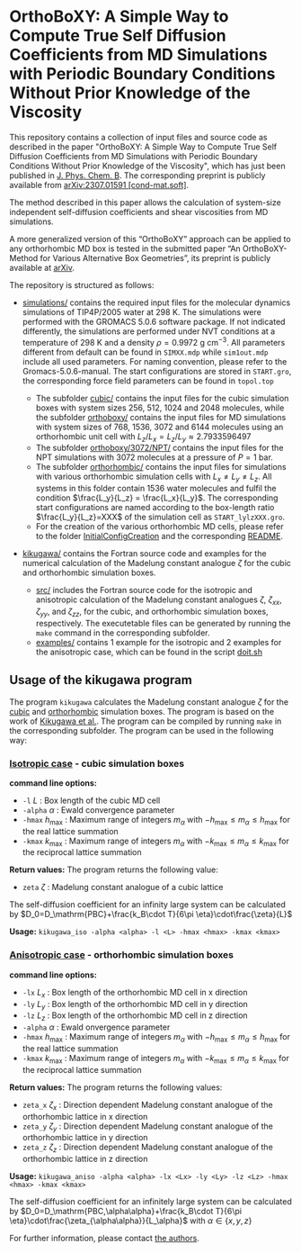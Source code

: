
# OrthoBoXY: A Simple Way to Compute True Self Diffusion Coefficients from MD Simulations with Periodic Boundary Conditions Without Prior Knowledge of the Viscosity

This repository contains a collection of input files and source code as described in the paper "OrthoBoXY: A Simple Way to Compute True Self Diffusion Coefficients from MD Simulations with Periodic Boundary Conditions Without Prior Knowledge of the Viscosity", which has just been published in
[J. Phys. Chem. B](https://doi.org/10.1021/acs.jpcb.3c04492). The corresponding preprint is publicly available from [arXiv:2307.01591 [cond-mat.soft]](https://arxiv.org/abs/2307.01591).

The method described in this paper allows the calculation of system-size independent self-diffusion coefficients and shear viscosities from MD simulations.

A more generalized version of this “OrthoBoXY” approach can be applied to any orthorhombic MD box is tested in the submitted paper “An OrthoBoXY-Method for Various Alternative Box Geometries”, its preprint is publicly available at [arXiv](http://arxiv.org/abs/2310.01026).


The repository is structured as follows:
- [simulations/](simulations/) contains the required input files for the molecular dynamics simulations of TIP4P/2005 water at 298 K. The simulations were performed with the GROMACS 5.0.6 software package. If not indicated differently, the simulations are performed under NVT conditions at a temperature of 298 K and a density $\rho=0.9972$ $\mbox{g}$ $\mbox{cm}^{-3}$. All parameters different from default can be found in `SIMXX.mdp` while `sim1out.mdp` include all used parameters. For naming convention, please refer to the Gromacs-5.0.6-manual. The start configurations are stored in `START.gro`, the corresponding force field parameters can be found in `topol.top`
    - The subfolder [cubic/](simulations/cubic/) contains the input files for the cubic simulation boxes with system sizes 256, 512, 1024 and 2048 molecules, while the subfolder [orthoboxy/](simulations/orthoboxy/) contains the input files for MD simulations with system sizes of 768, 1536, 3072 and 6144 molecules using an orthorhombic unit cell with $L_z/L_x=L_z/L_y\approx 2.7933596497$
  - The subfolder [orthoboxy/3072/NPT/](simulations/orthoboxy/3072/NPT/) contains the input files for the NPT simulations with 3072 molecules at a pressure of $P=1$ bar.
  - The subfolder [orthorhombic/](simulations/orthorhombic/) contains the input files for simulations with various orthorhombic simulation cells with $L_x\neq L_y \neq L_z$. All systems in this folder contain 1536 water molecules and fulfil the condition $\frac{L_y}{L_z} = \frac{L_x}{L_y}$. The corresponding start configurations are named according to the box-length ratio $\frac{L_y}{L_z}=XXX$ of the simulation cell as `START_lylzXXX.gro`. 
  - For the creation of the various orthorhombic MD cells, please refer to the folder [InitialConfigCreation](simulations/orthorhombic/InitialConfigCreation/) and the corresponding [README](simulations/orthorhombic/InitialConfigCreation/README.md).

- [kikugawa/](kikugawa/) contains the Fortran source code and examples for the numerical calculation of the Madelung constant analogue $\zeta$ for the cubic and orthorhombic simulation boxes.
  - [src/](kikugawa/src) includes the Fortran source code for the isotropic and anisotropic calculation of the Madelung constant analogues $\zeta$, $\zeta_{xx}$, $\zeta_{yy}$, and $\zeta_{zz}$, for the cubic, and orthorhombic simulation boxes, respectively. The executetable files can be generated by running the `make` command in the corresponding subfolder.
  - [examples/](kikugawa/examples/) contains 1 example for the isotropic and 2 examples for the anisotropic case, which can be found in the script [doit.sh](kikugawa/examples/doit.sh)
## Usage of the kikugawa program
The program `kikugawa` calculates the Madelung constant analogue $\zeta$ for the [cubic](kikugawa/src/kikugawa_iso.f) and [orthorhombic](kikugawa/src/kikugawa_aniso.f) simulation boxes. The program is based on the work of [Kikugawa et al.](https://pubs.aip.org/aip/jcp/article/143/2/024507/825372/Hydrodynamic-consideration-of-the-finite-size). The program can be compiled by running `make` in the corresponding subfolder. The program can be used in the following way:
### [Isotropic case](kikugawa/src/kikugawa_iso.f) - cubic simulation boxes
**command line options:**
-   `-l` $L$ : Box length of the cubic MD cell
-   `-alpha` $\alpha$ : Ewald convergence parameter
-   `-hmax` $h_\mathrm{max}$ : Maximum range of integers $m_\alpha$  with $-h_\mathrm{max} \leq m_\alpha \leq h_\mathrm{max}$ for the real lattice summation
-   `-kmax` $k_\mathrm{max}$ : Maximum range of integers $m_\alpha$  with $-k_\mathrm{max} \leq m_\alpha \leq k_\mathrm{max}$ for the reciprocal lattice summation

**Return values:** The program returns the following value:
- `zeta` $\zeta$ : Madelung constant analogue of a cubic lattice

The self-diffusion coefficient for an infinity large system can be calculated by
$D_0=D_\mathrm{PBC}+\frac{k_B\cdot T}{6\pi \eta}\cdot\frac{\zeta}{L}$
  
**Usage:** `kikugawa_iso -alpha <alpha> -l <L> -hmax <hmax> -kmax <kmax>`

### [Anisotropic case](kikugawa/src/kikugawa_aniso.f) - orthorhombic simulation boxes

**command line options:**
-   `-lx` $L_x$ : Box length of the orthorhombic MD cell in x direction
-   `-ly` $L_y$ : Box length of the orthorhombic MD cell in y direction
-   `-lz` $L_z$ : Box length of the orthorhombic MD cell in z direction
-   `-alpha` $\alpha$ : Ewald onvergence parameter
-   `-hmax` $h_\mathrm{max}$ : Maximum range of integers $m_\alpha$  with $-h_\mathrm{max} \leq m_\alpha \leq h_\mathrm{max}$ for the real lattice summation
-   `-kmax` $k_\mathrm{max}$ : Maximum range of integers $m_\alpha$  with $-k_\mathrm{max} \leq m_\alpha \leq k_\mathrm{max}$ for the reciprocal lattice summation


**Return values:** The program returns the following values:
- `zeta_x` $\zeta_x$ : Direction dependent Madelung constant analogue of the orthorhombic lattice in x direction
- `zeta_y` $\zeta_y$ : Direction dependent Madelung constant analogue of the orthorhombic lattice in y direction
- `zeta_z` $\zeta_z$ : Direction dependent Madelung constant analogue of the orthorhombic lattice in z direction

**Usage:** `kikugawa_aniso -alpha <alpha> -lx <Lx> -ly <Ly> -lz <Lz> -hmax <hmax> -kmax <kmax>`

The self-diffusion coefficient for an infinitely large system can be calculated by
$D_0=D_\mathrm{PBC,\alpha\alpha}+\frac{k_B\cdot T}{6\pi \eta}\cdot\frac{\zeta_{\alpha\alpha}}{L_\alpha}$ with $\alpha \in \{x,y,z\}$




For further information, please contact [the authors](mailto:dietmar.paschek@uni-rostock.de).

